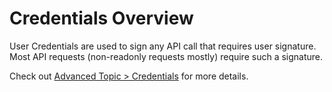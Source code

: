 # Credentials Overview

User Credentials are used to sign any API call that requires user signature. Most API requests (non-readonly requests mostly) require such a signature.

Check out [Advanced Topic > Credentials](../../../advanced-topics/authentication/credentials/) for more details.
